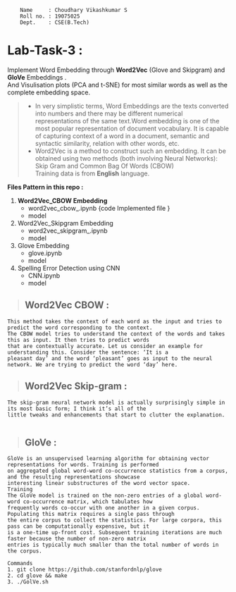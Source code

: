 ``` 
    Name     : Choudhary Vikashkumar S
    Roll no. : 19075025
    Dept.    : CSE(B.Tech)
```


# **Lab-Task-3** :
Implement Word Embedding through **Word2Vec** (Glove and Skipgram) and **GloVe** Embeddings .<br>
And Visulisation plots (PCA and t-SNE) for most similar words as well as the complete embedding space.

>* In very simplistic terms, Word Embeddings are the texts converted into numbers and there may be different numerical representations of the same text.Word embedding is one of the most popular representation of document vocabulary. It is capable of capturing context of a word in a document, semantic and syntactic similarity, relation with other words, etc.
>* Word2Vec is a method to construct such an embedding. It can be obtained using two methods (both involving Neural Networks): Skip Gram and Common Bag Of Words (CBOW)
<br>Training data is from **English** language.<br>

**Files Pattern in this repo :**
1. **Word2Vec_CBOW Embedding**
   * word2vec_cbow_.ipynb {code Implemented file }
   * model 
2. Word2Vec_Skipgram Embedding
   * word2vec_skipgram_.ipynb
   * model
3. Glove Embedding 
   * glove.ipynb
   * model
4. Spelling Error Detection using CNN
   * CNN.ipynb
   * model
> ##  Word2Vec CBOW :
```
This method takes the context of each word as the input and tries to predict the word corresponding to the context.
The CBOW model tries to understand the context of the words and takes this as input. It then tries to predict words 
that are contextually accurate. Let us consider an example for understanding this. Consider the sentence: ‘It is a 
pleasant day’ and the word ‘pleasant’ goes as input to the neural network. We are trying to predict the word ‘day’ here.

```

> ## Word2Vec Skip-gram :
```
The skip-gram neural network model is actually surprisingly simple in its most basic form; I think it’s all of the 
little tweaks and enhancements that start to clutter the explanation.


```


> ## GloVe :
```
GloVe is an unsupervised learning algorithm for obtaining vector representations for words. Training is performed 
on aggregated global word-word co-occurrence statistics from a corpus, and the resulting representations showcase 
interesting linear substructures of the word vector space. 
Training
The GloVe model is trained on the non-zero entries of a global word-word co-occurrence matrix, which tabulates how 
frequently words co-occur with one another in a given corpus. Populating this matrix requires a single pass through 
the entire corpus to collect the statistics. For large corpora, this pass can be computationally expensive, but it
is a one-time up-front cost. Subsequent training iterations are much faster because the number of non-zero matrix 
entries is typically much smaller than the total number of words in the corpus. 

Commands
1. git clone https://github.com/stanfordnlp/glove
2. cd glove && make
3. ./GolVe.sh
```

